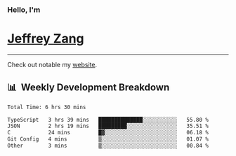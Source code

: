 
### Hello, I'm 
# [Jeffrey Zang](https://www.linkedin.com/in/jeffreyzang/)

---

Check out notable my [website](http://jeffreyzang.com/).

## 📊 &nbsp;Weekly Development Breakdown
<!--START_SECTION:waka-->

```txt
Total Time: 6 hrs 30 mins

TypeScript   3 hrs 39 mins   ██████████████░░░░░░░░░░░   55.80 %
JSON         2 hrs 19 mins   █████████░░░░░░░░░░░░░░░░   35.51 %
C            24 mins         █▓░░░░░░░░░░░░░░░░░░░░░░░   06.18 %
Git Config   4 mins          ▒░░░░░░░░░░░░░░░░░░░░░░░░   01.07 %
Other        3 mins          ▒░░░░░░░░░░░░░░░░░░░░░░░░   00.84 %
```

<!--END_SECTION:waka-->

